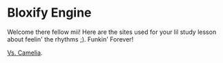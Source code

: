 # Bloxify Engine 
Welcome there fellow mii! Here are the sites used for your lil study lesson about feelin' the rhythms ;).
Funkin' Forever!

[Vs. Camelia](https://beshiddenme01.github.io/bloxifyfnf.github.io/camellia/).
